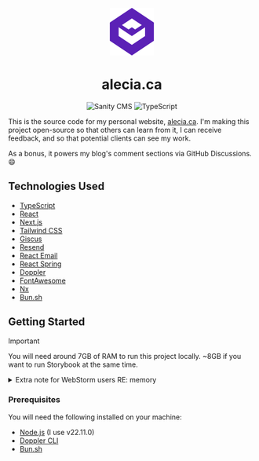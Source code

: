 <p align="center">
  <img src="/docs/images/av_logo.png" title="Alecia Vogel" />
</p>
  
<h1 align="center">alecia.ca</h1>
<p align="center">
  <img src="https://img.shields.io/badge/sanity-%23F03E2F.svg?style=for-the-badge&logo=sanity&logoColor=white" title="Sanity CMS" />
  <img src="https://img.shields.io/badge/typescript-%23007ACC.svg?style=for-the-badge&logo=typescript&logoColor=white" title="TypeScript" />
</p>


This is the source code for my personal website, [alecia.ca](https://alecia.ca). I'm making this project open-source
so that others can learn from it, I can receive feedback, and so that potential clients can see my work.

As a bonus, it powers my blog's comment sections via GitHub Discussions. 😄

## Technologies Used

- [TypeScript](https://www.typescriptlang.org/)
- [React](https://reactjs.org/)
- [Next.js](https://nextjs.org/)
- [Tailwind CSS](https://tailwindcss.com/)
- [Giscus](https://giscus.app)
- [Resend](https://resend.com)
- [React Email](https://react.email)
- [React Spring](https://react-spring.dev)
- [Doppler](https://doppler.com)
- [FontAwesome](https://fontawesome.com)
- [Nx](https://nx.dev)
- [Bun.sh](https://bun.sh)

## Getting Started

> [!IMPORTANT]
> You will need around 7GB of RAM to run this project locally. ~8GB if you want to run Storybook at the same time.

<details>
  <summary>Extra note for WebStorm users RE: memory</summary>

  YMMV, but you will likely need to 
  [increase WebStorm's memory heap](https://www.jetbrains.com/help/webstorm/how-to-improve-product-performance.html#ws_improve_performance_increase_memory_heap_via_ide) 
  to 4096MiB. The default of 2048MiB was not enough *for me* to run this project.
  Sowwy 🥺👉👈
</details>

### Prerequisites

You will need the following installed on your machine:
- [Node.js](https://nodejs.org/en/) (I use v22.11.0)
- [Doppler CLI](https://docs.doppler.com/docs/install-cli)
- [Bun.sh](https://bun.sh/docs/installation)
